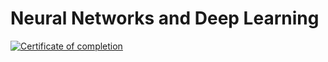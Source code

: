 # Neural Networks and Deep Learning

[![Certificate of completion](https://coursera-certificate-images.s3.amazonaws.com/Q3NHKXJQ7LX7)](https://coursera.org/share/7db3c3744fef848f328462eb16c60215)

